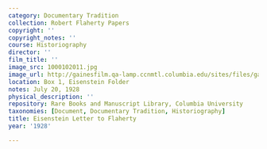 ```yaml
---
category: Documentary Tradition
collection: Robert Flaherty Papers
copyright: ''
copyright_notes: ''
course: Historiography
director: ''
film_title: ''
image_src: 1000102011.jpg
image_url: http://gainesfilm.qa-lamp.ccnmtl.columbia.edu/sites/files/gainesfilm/images/1000102011.jpg
location: Box 1, Eisenstein Folder
notes: July 20, 1928
physical_description: ''
repository: Rare Books and Manuscript Library, Columbia University
taxonomies: [Document, Documentary Tradition, Historiography]
title: Eisenstein Letter to Flaherty
year: '1928'

---
```

